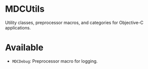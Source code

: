 # MDCUtils

Utility classes, preprocessor macros, and categories for Objective-C applications.

# Available

- `MDCDebug`: Preprocessor macro for logging.
